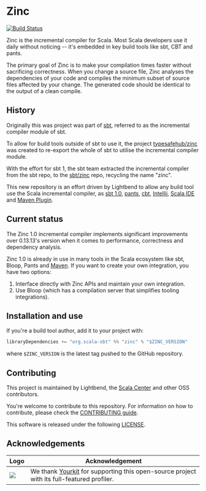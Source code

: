 Zinc
====

[![Build Status](https://ci.scala-lang.org/api/badges/sbt/zinc/status.svg)](https://ci.scala-lang.org/sbt/zinc)

Zinc is the incremental compiler for Scala. Most Scala developers use it daily
without noticing -- it's embedded in key build tools like sbt, CBT and pants.

The primary goal of Zinc is to make your compilation times faster without sacrificing
correctness. When you change a source file, Zinc analyses the dependencies of
your code and compiles the minimum subset of source files affected by your
change. The generated code should be identical to the output of a clean compile.

## History

[sbt]: https://github.com/sbt/sbt
[typesafehub/zinc]: https://github.com/typesafehub/zinc
[sbt/zinc]: https://github.com/sbt/zinc
[pants]: https://github.com/pantsbuild/pants
[CBT]: https://github.com/cvogt/cbt
[Intellij]: https://github.com/Jetbrains/intellij-scala
[Scala IDE]: https://github.com/scala-ide/scala-ide
[Maven Plugin]: https://github.com/random-maven/scalor-maven-plugin

Originally this was project was part of [sbt][], referred to as the incremental compiler module of sbt.

To allow for build tools outside of sbt to use it, the project [typesafehub/zinc][] was created to re-export the
whole of sbt to utilise the incremental compiler module.

With the effort for sbt 1, the sbt team extracted the incremental compiler from the sbt repo, to the
[sbt/zinc][] repo, recycling the name "zinc".

This new repository is an effort driven by Lightbend to allow any build tool
use the Scala incremental compiler, as [sbt 1.0][sbt], [pants][], [cbt][],
[Intellij][], [Scala IDE][] and [Maven Plugin][].

## Current status

The Zinc 1.0 incremental compiler implements significant improvements over
0.13.13's version when it comes to performance, correctness and dependency
analysis.

Zinc 1.0 is already in use in many tools in the Scala ecosystem like sbt,
Bloop, Pants and [Maven](https://github.com/random-maven/scalor-maven-plugin).
If you want to create your own integration, you have two options:

1. Interface directly with Zinc APIs and maintain your own integration.
2. Use Bloop (which has a compilation server that simplifies tooling integrations).

## Installation and use

If you're a build tool author, add it to your project with:

```scala
libraryDependencies += "org.scala-sbt" %% "zinc" % "$ZINC_VERSION"
```

where `$ZINC_VERSION` is the latest tag pushed to the GitHub repository.

## Contributing

This project is maintained by Lightbend, the [Scala Center](https://scala.epfl.ch)
and other OSS contributors.

You're welcome to contribute to this repository. For information on how to contribute,
please check the [CONTRIBUTING guide](CONTRIBUTING.md).

This software is released under the following [LICENSE](LICENSE).

## Acknowledgements

| Logo | Acknowledgement |
| ---- | -------------- |
| ![](https://www.yourkit.com/images/yklogo.png) | We thank [Yourkit](https://www.yourkit.com/) for supporting this open-source project with its full-featured profiler. |
